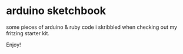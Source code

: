 # arduino sketchbook

some pieces of arduino & ruby code i skribbled when checking out my fritzing starter kit.

Enjoy!

